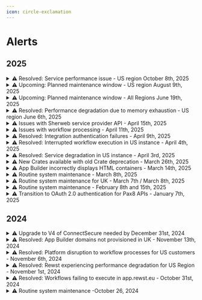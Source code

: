 ```yaml
---
icon: circle-exclamation
---
```


# Alerts

## 2025

<details>

<summary>⚠️ Resolved: Service performance issue - US region October 8th, 2025</summary>

On October 8, 2025, following a routine platform deployment, our US region experienced degraded performance affecting workflow execution speeds. From 10:30 AM EDT to 12:31 PM EDT, customers may have noticed slower task completion times and some webhook timeouts.

During our v4.43.0 deployment, we introduced changes to optimize task log storage by writing data to cloud storage in addition to the current database storage method. However, the implementation created a new connection to AWS for each task log operation instead of reusing existing connections. This caused excessive resource consumption on our workflow processing servers, leading to the performance degradation.

Our engineering team identified the issue within approximately 30 minutes of deployment completion and immediately deployed a fix that removed the problematic code. Service was fully restored by 12:31 PM EDT. We apologize for any inconvenience this incident caused. We take platform stability seriously and are committed to learning from this incident to provide you with more reliable service. The swift detection and resolution demonstrates our team's ability to respond quickly to issues, and the improvements we're implementing will help prevent similar issues in the future.

It's recommended that all customers verify that tasks executed in their workflows executed as expected during this degradation window&#x20;

#### Updates

You can monitor live updates and service status at: [https://status.rewst.io/](https://status.rewst.io/)

#### Need help?

Rewst support is always available here: [https://discord.gg/rewst](https://discord.gg/rewst)

#### Create a ticket

[Email the team](mailto:roc@rewst.io)  and someone will be in touch ASAP.

</details>

<details>

<summary>⚠️ Upcoming: Planned maintenance window - US region August 9th, 2025</summary>

On Saturday, August 9th, at 11:45 PM EDT, Rewst will be performing performing brief maintenance on the US instance [app.rewst.io](http://app.rewst.io/). Our engineering team will be conducting work involving database connection management to ensure continued platform stability and performance. During this brief window, the Rewst platform, including the user interface, API access, and workflow execution, will be temporarily unavailable. The duration of this work outage will be approximately five minutes. Normal operation will resume immediately after the work is complete. We believe that disruption will be minimal, but recommend that you monitor for failed workflows after the maintenance is conducted, and rerun workflows as needed.&#x20;

#### Updates

You can monitor live updates and service status at: [https://status.rewst.io/](https://status.rewst.io/)

#### Need help?

Rewst support is always available here: [https://discord.gg/rewst](https://discord.gg/rewst)

#### Create a ticket

[Email the team](mailto:roc@rewst.io)  and someone will be in touch ASAP.

</details>

<details>

<summary>⚠️ Upcoming: Planned maintenance window - All Regions June 19th, 2025</summary>

On Saturday, July 19th, the Rewst engineering team will be performing regional critical PostgreSQL upgrades and infrastructure enhancements. The Rewst platform—including the user interface, API access, and all workflow execution—may be intermittently unavailable during the maintenance window. While the duration may be as little as 15 minutes, there is potential for it to last as much as two hours. Our team will work to minimize service disruption in each region. We recommend rescheduling any critical automations during those periods. Please check your region's maintenance time window in the list below. While we'll try to minimize disruptions, we do recommend rescheduling any critical automations during that period.

The maintenance is scheduled across multiple regions during off-hours as follows:\


* US Instance:
  * Date: Saturday, July 19, 2025 10:00 PM – Sunday, July 20, 2025 12:00 AM EDT
  * Sunday, July 20, 2025 02:00 – 04:00 UTC
* UK Instance:
  * Date: Saturday, July 19, 2025 2:00 AM – 4:00 AM BST
  * Saturday, July 19, 2025 01:00 – 03:00 UTC
* EU Instance:
  * Date: Saturday, July 19, 2025 3:00 AM – 5:00 AM CEST
  * Saturday, July 19, 2025 01:00 – 03:00 UTC
* AU Instance:
  * Date: Sunday, July 20, 2025 2:00 AM – 4:00 AM AEST
  * Saturday, July 19, 2025 16:00 – 18:00 UTC

#### Updates

You can monitor live updates and service status at: [https://status.rewst.io/](https://status.rewst.io/)

#### Need help?

Rewst support is always available here: [https://discord.gg/rewst](https://discord.gg/rewst)

#### Create a ticket

[Email the team](mailto:roc@rewst.io)  and someone will be in touch ASAP.

</details>

<details>

<summary>⚠️ Resolved: Performance degradation due to memory exhaustion - US region June 6th, 2025</summary>

On June 6, 2025, from 8:15 AM to 10:00 AM EDT, we detected that workflow processing in Rewst was experiencing significant delays in the US region. The issue has since been resolved, and workflows are now processing normally.&#x20;

We appreciate your patience as we continue to strengthen our systems. Our team has taken steps to improve monitoring and infrastructure responsiveness to help prevent similar incidents across all regions in the future.

#### Updates

For ongoing status updates, please visit: [https://status.rewst.io/](https://status.rewst.io/)

#### Need Help?

Rewst support is always available here: [https://discord.gg/rewst](https://discord.gg/rewst)

#### Create a Ticket

[Email the team](mailto:roc@rewst.io)  and someone will be in touch ASAP.

</details>

<details>

<summary>⚠️ Issues with Sherweb service provider API - April 15th, 2025</summary>

We are currently experiencing issues with the Sherweb Service Provider API, which is impacting functionality in Sherweb-related integrations. Our team is in active communication with Sherweb to better understand the root cause and work toward a resolution. We'll provide updates as more information becomes available.

If you have any urgent concerns, please contact your support team.

* **Discord** - The ROC is always available here: [https://discord.gg/rewst](https://discord.gg/rewst)
* **Create a Ticket** - [Email the team](mailto:roc@rewst.io) and someone will be in touch ASAP!

</details>

<details>

<summary>⚠️ Issues with workflow processing - April 11th, 2025</summary>

On April 11 at 1:30 ET, we detected some functionalities within Rewst are currently impaired. Users are experiencing issues related to multi-level default values not properly populating. This is primarily being experienced with certain ITGlue functionalities. We have identified a fix and are rolling it out on a region-by-region basis.

If you have any urgent concerns, please contact your support team.

* **Discord** - The ROC is always available here: [https://discord.gg/rewst](https://discord.gg/rewst)
* **Create a Ticket** - [Email the team](mailto:roc@rewst.io) and someone will be in touch ASAP!

</details>

<details>

<summary>⚠️ Resolved: Integration authentication failures - April 9th, 2025</summary>

On April 9th, Our monitoring system detected that authentication for some integrations in Rewst are experiencing failures. We are currently investigating the issue and will provide more information as soon as it is available.

If you have any urgent concerns, please contact your support team.

* **Discord** - The ROC is always available here: [https://discord.gg/rewst](https://discord.gg/rewst)
* **Create a Ticket** - [Email the team](mailto:roc@rewst.io) and someone will be in touch ASAP!

</details>

<details>

<summary>⚠️ Resolved: Interrupted workflow execution in US instance - April 4th, 2025</summary>

On April 4, Rewst identified an issue that interrupted workflow execution in the US instance from 2:30 PM EDT to 2:45 PM EDT. Running workflows may have been interrupted and may need to be restarted.&#x20;

If you have any urgent concerns, please contact your support team.

* **Discord** - The ROC is always available here: [https://discord.gg/rewst](https://discord.gg/rewst)
* **Create a Ticket** - [Email the team](mailto:roc@rewst.io) and someone will be in touch ASAP!

</details>

<details>

<summary>⚠️ Resolved: Service degradation in US instance - April 3rd, 2025</summary>

As of April 3, 2025 at 5:00 PM EDT, Rewst has identified an issue that is causing service degradation in the US instance. We are actively working to resolve the issue. We will update you when a permanent fix is implemented.

If you have any urgent concerns, please contact your support team.

* **Discord** - The ROC is always available here: [https://discord.gg/rewst](https://discord.gg/rewst)
* **Create a Ticket** - [E-mail the team](mailto:roc@rewst.io) and someone will be in touch ASAP!

</details>

<details>

<summary>⚠️ New Crates available with old Crate deprecation - March 26th, 2025</summary>

We're thrilled to announce the launch of four new crates in the Crate Marketplace:

* Microsoft: User Onboarding
* Google: User Onboarding
* Microsoft: User Offboarding
* Google: User Offboarding

These new crates come with the latest features and enhancements to make your user onboarding and user offboarding processes smoother and more efficient. **The following crates will no longer be available in the Crate Marketplace as of April 4, 2025**:

* Rewst: User Onboarding
* User Offboarding v2
* User Offboarding Crate

While these crates will still function, they will not receive any additional feature enhancements. We recommend migrating to the new crates listed above to take advantage of the latest updates.\
For crate migration assistance, please reference the [migrating-between-crate-versions.md](../documentation/crates/migrating-between-crate-versions.md "mention") and [crate-deprecation-faq.md](../prebuilt-automations/crates/crate-deprecation-faq.md "mention").

If you have any urgent concerns, please contact your support team.

* **Discord** - The ROC is always available here: [https://discord.gg/rewst](https://discord.gg/rewst)
* **Create a Ticket** - [E-mail the team](mailto:roc@rewst.io) and someone will be in touch ASAP!

</details>

<details>

<summary>⚠️ App Builder incorrectly displays HTML containers - March 14th, 2025</summary>

On Friday, March 14th, some Rewst users experienced disruptions with App Builder where their HTML containers were not displaying correctly. The issue has been identified and a resolution has been implemented.&#x20;

If you have any urgent concerns, please contact your support team.

* **Discord** - The ROC is always available here: [https://discord.gg/rewst](https://discord.gg/rewst)
* **Create a Ticket** - [E-mail the team](mailto:roc@rewst.io) and someone will be in touch ASAP!

</details>

<details>

<summary>⚠️ Routine system maintenance - March 8th, 2025</summary>

We will be performing maintenance on: **Saturday**, **March 8th, 2025 from 1000 - 1300 EST (1500 – 1800 UTC).**

You may experience periodic service interruptions during the maintenance window across all regions.

If you have any urgent concerns, please contact your support team.

* **Discord** - The ROC is always available here: [https://discord.gg/rewst](https://discord.gg/rewst)
* **Create a Ticket** - [E-mail the team](mailto:roc@rewst.io) and someone will be in touch ASAP!

</details>

<details>

<summary>⚠️ Routine system maintenance for UK - March 7th / March 8th, 2025</summary>

We will be performing maintenance on:\
**March 7th, 2025** 2100–2300 EST / March 8th, 2025 0200–0400 UTC

No outages or end user impacts are expected. Thank you for your understanding.&#x20;

If you have any urgent concerns, please contact your support team.

* **Discord** - The ROC is always available here: [https://discord.gg/rewst](https://discord.gg/rewst)
* **Create a Ticket** - [E-mail the team](mailto:roc@rewst.io) and someone will be in touch ASAP!

</details>

<details>

<summary>⚠️ Routine system maintenance - February 8th and 15th, 2025</summary>

We will be performing maintenance on:\
**Saturday**, February 8th, 2025 from 2:00PM – 4:00PM EST (19:00–21:00 UTC)\
**Saturday**, February 15th, 2025 from 2:00PM – 4:00PM EST (19:00–21:00 UTC)

Please note: You may experience periodic service interruptions during the maintenance windows for instances hosted in the US region.

If you have any urgent concerns, please contact your support team.

* **Discord** - The ROC is always available here: [https://discord.gg/rewst](https://discord.gg/rewst)
* **Create a Ticket** - [E-mail the team](mailto:roc@rewst.io) and someone will be in touch ASAP!

</details>

<details>

<summary>⚠️ Transition to OAuth 2.0 authentication for Pax8 APIs - January 7th, 2025</summary>

As of **January 31st, 2025**, Pax8 will retire API Key requests as a method of authentication. To ensure uninterrupted access to the Pax8 integration, Rewst customers are required to transition to OAuth 2.0 for API authentication.

To continue using the Pax8 integration with Rewst, you will need to transition to OAuth 2.0 authentication before January 31st, 2025. For information on how to update the configuration in Rewst, check this page: [Broken link](broken-reference "mention")

This transition to OAuth 2.0 provides enhanced security, streamlined user experience, and improved API access management.&#x20;

If you have any questions or need assistance with the transition, our team is here to help.

* **Discord** - The ROC is always available here: [https://discord.gg/rewst](https://discord.gg/rewst)
* **Create a Ticket** - [E-mail the team](mailto:roc@rewst.io) and someone will be in touch ASAP!

</details>

## 2024

<details>

<summary>⚠️ Upgrade to V4 of ConnectSecure needed by December 31st, 2024</summary>

We’re excited to share an important update regarding your ConnectSecure integrations (formerly CyberCNS). To enhance functionality and ensure seamless performance, we’ve developed a new V4 version of the ConnectSecure integration. This update is designed to provide improved capabilities and long-term support as we transition from the V3 integration, which will reach its end-of-life on December 31st, 2024.

While the migration to V4 requires a few configuration steps, we’ve made the process straightforward. Simply reach out to your ConnectSecure representative or log in to your ConnectSecure instance to obtain your V4 credentials and hostname. Please note that related endpoints in your existing generic actions will also need to be updated to the new URLs.

To make the transition as smooth as possible, we’ve created detailed migration documentation, which you can find here: [https://docs.rewst.help/documentation/integrations/security/cybercns/connectsecure-integration-migration-v3-to-v4](https://docs.rewst.help/documentation/integrations/security/cybercns/connectsecure-integration-migration-v3-to-v4).

We’re here to support you every step of the way. If you have any questions or need assistance, don’t hesitate to reach out to our team.Thank you for partnering with Rewst as we continue to enhance your experience with ConnectSecure!

</details>

<details>

<summary>⚠️ Resolved: App Builder domains not provisioned in UK - November 13th, 2024</summary>

### Issue Resolved

**Date**: Friday, November 13th, 2024\
**Time**: 7:38 PM EDT

We were performing upgrades across all Rewst instances to how we provision domains for live sites. The upgrades were successful in all of our instances, but failed in prod US at 6:33 PM EST. We were troubleshooting for 50 minutes and managed to roll back at 7:23PM bringing rew.st domains back up. There was additional work needed to get custom domains back, which was completed at 7:38PM.

### Issue Identified

**Date**: Friday, November 13th, 2024\
**Time**: 6:33 PM EDT

App Builder domains were not being provisioned in UK leading to live sites not being available.&#x20;

### **Updates**&#x20;

For the latest information, please refer to [https://status.rewst.io/](https://status.rewst.io/)

Please contact our support team if you have any questions or need further assistance.

* **Discord** - The ROC is always available here: [https://discord.gg/rewst](https://discord.gg/rewst)
* **Create a Ticket** - [E-mail the team](mailto:roc@rewst.io) and someone will be in touch ASAP!

</details>

<details>

<summary>⚠️ Resolved: Platform disruption to workflow processes for US customers - November 6th, 2024</summary>

**Date:** Wednesday, November 6th, 2024

**Time:** 10:53 AM - 11:40AM EST

On November 6, 2024, from 10:53 AM EST to 11:40 AM EST, an unintended disruption occurred in our production environment, impacting workflow processing for our US customers. While working towards a resolution, there were failures of workflows running at the time. This temporarily affected real-time processing across parts of our application. The issue was resolved and workflows are running as normal.&#x20;

Thank you for your understanding as we work to strengthen our safeguards. We are committed to maintaining the reliability and resilience of our platform and will continue to enhance our processes to prevent such incidents in the future.

**Updates**&#x20;

For the latest information, please refer to [https://status.rewst.io/](https://status.rewst.io/)

Please contact our support team if you have any questions or need further assistance.

* **Discord** - The ROC is always available here: [https://discord.gg/rewst](https://discord.gg/rewst)
* **Create a Ticket** - [E-mail the team](mailto:roc@rewst.io) and someone will be in touch ASAP!

</details>

<details>

<summary>⚠️ Resolved: Rewst experiencing performance degradation for US Region - November 1st, 2024</summary>

### Issue Resolved

**Date**: Friday, November 1st, 2024\
**Time**: 4:30 PM EDT

After further investigation, it was discovered that a previous settings change intended to improve performance was causing timeouts because of the large number of connections in the environment. Upon reverting the setting, performance returned back to normal around 4:30PM EDT.

### Issue Identified

**Date:** Friday, November 1st, 2024

**Time:** 11:58 AM EST

ReOn Friday, November 1, 2024 beginning at 10:23AM EDT, the workflow engine began exhibiting slow performance while executing tasks. Our platform team was alerted when the pending task queue grew out of normal boundaries and began investigating the problem.

### Updates

**Time:** 2:00 PM EST\
\
Investigation showed that increasing the number of worker nodes had an adverse affect on workflow processing, pointing to a potential issue with the message queue system experiencing timeouts. To stabilize the task queues, the team adjusted the number of worker nodes until processing normalized, while continuing to troubleshoot the root cause. By 2PM EDT, the task processing rate was normalized, although still slower than normal.

For the latest information, please refer to [https://status.rewst.io/](https://status.rewst.io/)

Please contact our support team if you have any questions or need further assistance.

* **Discord** - The ROC is always available here: [https://discord.gg/rewst](https://discord.gg/rewst)
* **Create a Ticket** - [E-mail the team](mailto:roc@rewst.io) and someone will be in touch ASAP!

</details>

<details>

<summary>⚠️ Resolved: Workflows failing to execute in app.rewst.eu - October 31st, 2024</summary>

**Date:** Thursday, October 31st, 2024

**Time:** 8:20 UTC / 4:20 AM EDT

October 31st, 2024 at 8:20 UTC Rewst discovered an issue with workflow executions initializing in the European instance. UK Customers were not affected. This was escalated internally for review per the standard process. Rewst traced the issue to a partition issue. This issue was fixed and Rewst is currently operating as normal while we work to publish a long-term fix to ensure this doesn't happen again.

**Updates**&#x20;

For the latest information, please refer to [https://status.rewst.io/](https://status.rewst.io/)

Please contact our support team if you have any questions or need further assistance.

* **Discord** - The ROC is always available here: [https://discord.gg/rewst](https://discord.gg/rewst)
* **Create a Ticket** - [E-mail the team](mailto:roc@rewst.io) and someone will be in touch ASAP!

</details>

<details>

<summary>⚠️  Routine system maintenance -October 26, 2024</summary>

**Date:** Saturday, October 26, 2024

**Time:** 3PM to 3:30PM ET

During this period, the system will remain online; however, you may experience temporary performance degradation, such as slower response times. We appreciate your understanding as we work to enhance the performance and reliability of our platform. If you have any concerns or experience significant issues, please reach out to our support team or your CSM.

</details>
